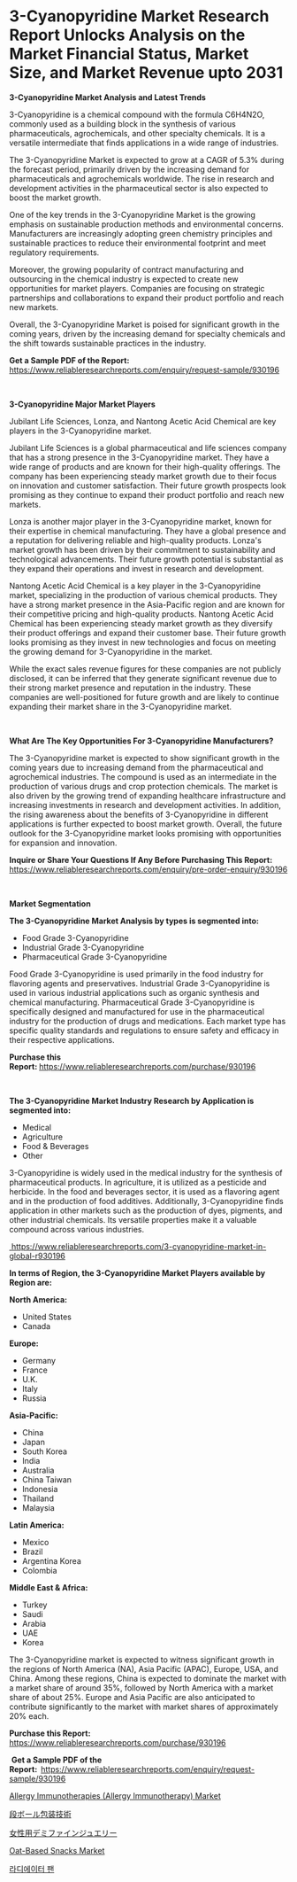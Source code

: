 <p><h1>3-Cyanopyridine Market Research Report Unlocks Analysis on the Market Financial Status, Market Size, and Market Revenue upto 2031</h1></p><p><strong>3-Cyanopyridine Market Analysis and Latest Trends</strong></p>
<p><p>3-Cyanopyridine is a chemical compound with the formula C6H4N2O, commonly used as a building block in the synthesis of various pharmaceuticals, agrochemicals, and other specialty chemicals. It is a versatile intermediate that finds applications in a wide range of industries.</p><p>The 3-Cyanopyridine Market is expected to grow at a CAGR of 5.3% during the forecast period, primarily driven by the increasing demand for pharmaceuticals and agrochemicals worldwide. The rise in research and development activities in the pharmaceutical sector is also expected to boost the market growth.</p><p>One of the key trends in the 3-Cyanopyridine Market is the growing emphasis on sustainable production methods and environmental concerns. Manufacturers are increasingly adopting green chemistry principles and sustainable practices to reduce their environmental footprint and meet regulatory requirements.</p><p>Moreover, the growing popularity of contract manufacturing and outsourcing in the chemical industry is expected to create new opportunities for market players. Companies are focusing on strategic partnerships and collaborations to expand their product portfolio and reach new markets.</p><p>Overall, the 3-Cyanopyridine Market is poised for significant growth in the coming years, driven by the increasing demand for specialty chemicals and the shift towards sustainable practices in the industry.</p></p>
<p><strong>Get a Sample PDF of the Report:&nbsp;</strong> <a href="https://www.reliableresearchreports.com/enquiry/request-sample/930196">https://www.reliableresearchreports.com/enquiry/request-sample/930196</a></p>
<p>&nbsp;</p>
<p><strong>3-Cyanopyridine Major Market Players</strong></p>
<p><p>Jubilant Life Sciences, Lonza, and Nantong Acetic Acid Chemical are key players in the 3-Cyanopyridine market. </p><p>Jubilant Life Sciences is a global pharmaceutical and life sciences company that has a strong presence in the 3-Cyanopyridine market. They have a wide range of products and are known for their high-quality offerings. The company has been experiencing steady market growth due to their focus on innovation and customer satisfaction. Their future growth prospects look promising as they continue to expand their product portfolio and reach new markets.</p><p>Lonza is another major player in the 3-Cyanopyridine market, known for their expertise in chemical manufacturing. They have a global presence and a reputation for delivering reliable and high-quality products. Lonza's market growth has been driven by their commitment to sustainability and technological advancements. Their future growth potential is substantial as they expand their operations and invest in research and development.</p><p>Nantong Acetic Acid Chemical is a key player in the 3-Cyanopyridine market, specializing in the production of various chemical products. They have a strong market presence in the Asia-Pacific region and are known for their competitive pricing and high-quality products. Nantong Acetic Acid Chemical has been experiencing steady market growth as they diversify their product offerings and expand their customer base. Their future growth looks promising as they invest in new technologies and focus on meeting the growing demand for 3-Cyanopyridine in the market.</p><p>While the exact sales revenue figures for these companies are not publicly disclosed, it can be inferred that they generate significant revenue due to their strong market presence and reputation in the industry. These companies are well-positioned for future growth and are likely to continue expanding their market share in the 3-Cyanopyridine market.</p></p>
<p>&nbsp;</p>
<p><strong>What Are The Key Opportunities For 3-Cyanopyridine Manufacturers?</strong></p>
<p><p>The 3-Cyanopyridine market is expected to show significant growth in the coming years due to increasing demand from the pharmaceutical and agrochemical industries. The compound is used as an intermediate in the production of various drugs and crop protection chemicals. The market is also driven by the growing trend of expanding healthcare infrastructure and increasing investments in research and development activities. In addition, the rising awareness about the benefits of 3-Cyanopyridine in different applications is further expected to boost market growth. Overall, the future outlook for the 3-Cyanopyridine market looks promising with opportunities for expansion and innovation.</p></p>
<p><strong>Inquire or Share Your Questions If Any Before Purchasing This Report:</strong> <a href="https://www.reliableresearchreports.com/enquiry/pre-order-enquiry/930196">https://www.reliableresearchreports.com/enquiry/pre-order-enquiry/930196</a></p>
<p>&nbsp;</p>
<p><strong>Market Segmentation</strong></p>
<p><strong>The 3-Cyanopyridine Market Analysis by types is segmented into:</strong></p>
<p><ul><li>Food Grade 3-Cyanopyridine</li><li>Industrial Grade 3-Cyanopyridine</li><li>Pharmaceutical Grade 3-Cyanopyridine</li></ul></p>
<p><p>Food Grade 3-Cyanopyridine is used primarily in the food industry for flavoring agents and preservatives. Industrial Grade 3-Cyanopyridine is used in various industrial applications such as organic synthesis and chemical manufacturing. Pharmaceutical Grade 3-Cyanopyridine is specifically designed and manufactured for use in the pharmaceutical industry for the production of drugs and medications. Each market type has specific quality standards and regulations to ensure safety and efficacy in their respective applications.</p></p>
<p><strong>Purchase this Report:&nbsp;</strong><a href="https://www.reliableresearchreports.com/purchase/930196">https://www.reliableresearchreports.com/purchase/930196</a></p>
<p>&nbsp;</p>
<p><strong>The 3-Cyanopyridine Market Industry Research by Application is segmented into:</strong></p>
<p><ul><li>Medical</li><li>Agriculture</li><li>Food & Beverages</li><li>Other</li></ul></p>
<p><p>3-Cyanopyridine is widely used in the medical industry for the synthesis of pharmaceutical products. In agriculture, it is utilized as a pesticide and herbicide. In the food and beverages sector, it is used as a flavoring agent and in the production of food additives. Additionally, 3-Cyanopyridine finds application in other markets such as the production of dyes, pigments, and other industrial chemicals. Its versatile properties make it a valuable compound across various industries.</p></p>
<p><a href="https://www.reliableresearchreports.com/3-cyanopyridine-market-in-global-r930196">&nbsp;https://www.reliableresearchreports.com/3-cyanopyridine-market-in-global-r930196</a></p>
<p><strong>In terms of Region, the 3-Cyanopyridine Market Players available by Region are:</strong></p>
<p>
    <p> <strong> North America: </strong>
        <ul>
            <li>United States</li>
            <li>Canada</li>
        </ul>
        </p> 
    <p> <strong> Europe: </strong>
        <ul>
            <li>Germany</li>
            <li>France</li>
            <li>U.K.</li>
            <li>Italy</li>
            <li>Russia</li>
        </ul>
        </p> 
    <p> <strong> Asia-Pacific: </strong>
        <ul>
            <li>China</li>
            <li>Japan</li>
            <li>South Korea</li>
            <li>India</li>
            <li>Australia</li>
            <li>China Taiwan</li>
            <li>Indonesia</li>
            <li>Thailand</li>
            <li>Malaysia</li>
        </ul>
        </p> 
    <p> <strong> Latin America: </strong>
        <ul>
            <li>Mexico</li>
            <li>Brazil</li>
            <li>Argentina Korea</li>
            <li>Colombia</li>
        </ul>
        </p> 
    <p> <strong> Middle East & Africa: </strong>
        <ul>
            <li>Turkey</li>
            <li>Saudi</li>
            <li>Arabia</li>
            <li>UAE</li>
            <li>Korea</li>
        </ul>
    </p>
    </p>
<p><p>The 3-Cyanopyridine market is expected to witness significant growth in the regions of North America (NA), Asia Pacific (APAC), Europe, USA, and China. Among these regions, China is expected to dominate the market with a market share of around 35%, followed by North America with a market share of about 25%. Europe and Asia Pacific are also anticipated to contribute significantly to the market with market shares of approximately 20% each.</p></p>
<p><strong>Purchase this Report: </strong><a href="https://www.reliableresearchreports.com/purchase/930196">https://www.reliableresearchreports.com/purchase/930196</a></p>
<p>&nbsp;<strong>Get a Sample PDF of the Report:&nbsp;&nbsp;</strong><a href="https://www.reliableresearchreports.com/enquiry/request-sample/930196">https://www.reliableresearchreports.com/enquiry/request-sample/930196</a></p>
<p><strong></strong></p>
<p><p><a href="https://issuu.com/reportprime-2/docs/allergy-immunotherapies-allergy-imm_c504e7120236ad">Allergy Immunotherapies (Allergy Immunotherapy) Market</a></p><p><a href="https://medium.com/@johnson154chris/2024%E5%B9%B4%E3%81%8B%E3%82%892031%E5%B9%B4%E3%81%BE%E3%81%A7%E3%81%AE%E6%AE%B5%E3%83%9C%E3%83%BC%E3%83%AB%E5%8C%85%E8%A3%85%E6%8A%80%E8%A1%93%E5%B8%82%E5%A0%B4%E3%81%AE%E6%88%90%E9%95%B7%E8%A6%8B%E9%80%9A%E3%81%97%E3%81%AF-%E5%B8%82%E5%A0%B4%E3%81%AE%E5%82%BE%E5%90%91%E5%88%86%E6%9E%90%E3%81%AB%E3%82%88%E3%82%8B%E5%BF%9C%E7%94%A8-%E5%9C%B0%E5%9F%9F%E3%81%AE%E8%A6%8B%E9%80%9A%E3%81%97-%E5%8F%8E%E7%9B%8A%E3%82%9212-8-%E3%81%AE%E5%B9%B4%E9%96%93%E6%88%90%E9%95%B7%E7%8E%87%E3%81%A7%E6%8E%A8%E5%AE%9A%E3%81%97%E3%81%A6%E3%81%84%E3%81%BE%E3%81%99-3c6b5d8081f3">段ボール包装技術</a></p><p><a href="https://github.com/mohamedbakry57/Market-Research-Report-List-5/blob/main/169302987302.md">女性用デミファインジュエリー</a></p><p><a href="https://issuu.com/reportprime-2/docs/oat-based-snacks-market-size-2030.p_5dce504265f8a6">Oat-Based Snacks Market</a></p><p><a href="https://medium.com/@bulahhamill33/%EA%B8%80%EB%A1%9C%EB%B2%8C-%EB%9D%BC%EB%94%94%EC%97%90%EC%9D%B4%ED%84%B0-%ED%8C%AC-%EC%8B%9C%EC%9E%A5%EC%9D%98-%ED%8A%B8%EB%A0%8C%EB%93%9C-%EC%98%88%EC%B8%A1-%EB%B0%8F-%EC%98%81%ED%96%A5-%EB%B6%84%EC%84%9D-2024-2031-%EC%9D%84-%EB%8B%A4%EB%A3%AC-157%ED%8E%98%EC%9D%B4%EC%A7%80%EC%9D%98-%EB%82%B4%EC%9A%A9%EC%9D%84-%ED%83%90%EC%83%89%ED%95%98%EB%8B%A4-a6c0f5787599">라디에이터 팬</a></p></p>